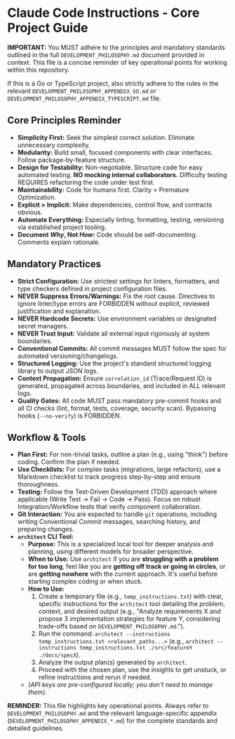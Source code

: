 # Claude Code Instructions - Core Project Guide

**IMPORTANT:** You MUST adhere to the principles and mandatory standards outlined in the full `DEVELOPMENT_PHILOSOPHY.md` document provided in context. This file is a concise reminder of key operational points for working within this repository.

If this is a Go or TypeScript project, also strictly adhere to the rules in the relevant `DEVELOPMENT_PHILOSOPHY_APPENDIX_GO.md` or `DEVELOPMENT_PHILOSOPHY_APPENDIX_TYPESCRIPT.md` file.

## Core Principles Reminder

* **Simplicity First:** Seek the simplest correct solution. Eliminate unnecessary complexity.
* **Modularity:** Build small, focused components with clear interfaces. Follow package-by-feature structure.
* **Design for Testability:** Non-negotiable. Structure code for easy automated testing. **NO mocking internal collaborators.** Difficulty testing REQUIRES refactoring the code under test first.
* **Maintainability:** Code for humans first. Clarity > Premature Optimization.
* **Explicit > Implicit:** Make dependencies, control flow, and contracts obvious.
* **Automate Everything:** Especially linting, formatting, testing, versioning via established project tooling.
* **Document *Why*, Not *How*:** Code should be self-documenting. Comments explain rationale.

## Mandatory Practices

* **Strict Configuration:** Use strictest settings for linters, formatters, and type checkers defined in project configuration files.
* **NEVER Suppress Errors/Warnings:** Fix the root cause. Directives to ignore linter/type errors are FORBIDDEN without explicit, reviewed justification and explanation.
* **NEVER Hardcode Secrets:** Use environment variables or designated secret managers.
* **NEVER Trust Input:** Validate all external input rigorously at system boundaries.
* **Conventional Commits:** All commit messages MUST follow the spec for automated versioning/changelogs.
* **Structured Logging:** Use the project's standard structured logging library to output JSON logs.
* **Context Propagation:** Ensure `correlation_id` (Trace/Request ID) is generated, propagated across boundaries, and included in ALL relevant logs.
* **Quality Gates:** All code MUST pass mandatory pre-commit hooks and all CI checks (lint, format, tests, coverage, security scan). Bypassing hooks (`--no-verify`) is FORBIDDEN.

## Workflow & Tools

* **Plan First:** For non-trivial tasks, outline a plan (e.g., using "think") before coding. Confirm the plan if needed.
* **Use Checklists:** For complex tasks (migrations, large refactors), use a Markdown checklist to track progress step-by-step and ensure thoroughness.
* **Testing:** Follow the Test-Driven Development (TDD) approach where applicable (Write Test -> Fail -> Code -> Pass). Focus on robust Integration/Workflow tests that verify component collaboration.
* **Git Interaction:** You are expected to handle `git` operations, including writing Conventional Commit messages, searching history, and preparing changes.
* **`architect` CLI Tool:**
    * **Purpose:** This is a specialized local tool for deeper analysis and planning, using different models for broader perspective.
    * **When to Use:** Use `architect` if you are **struggling with a problem for too long**, feel like you are **getting off track or going in circles**, or are **getting nowhere** with the current approach. It's useful before starting complex coding or when stuck.
    * **How to Use:**
        1.  Create a temporary file (e.g., `temp_instructions.txt`) with clear, specific instructions for the `architect` tool detailing the problem, context, and desired output (e.g., "Analyze requirements X and propose 3 implementation strategies for feature Y, considering trade-offs based on `DEVELOPMENT_PHILOSOPHY.md`.").
        2.  Run the command: `architect --instructions temp_instructions.txt <relevant_paths...>` (e.g., `architect --instructions temp_instructions.txt ./src/featureY ./docs/specX`).
        3.  Analyze the output plan(s) generated by `architect`.
        4.  Proceed with the chosen plan, use the insights to get unstuck, or refine instructions and rerun if needed.
    * *(API keys are pre-configured locally; you don't need to manage them).*

**REMINDER:** This file highlights key operational points. Always refer to `DEVELOPMENT_PHILOSOPHY.md` and the relevant language-specific appendix (`DEVELOPMENT_PHILOSOPHY_APPENDIX_*.md`) for the complete standards and detailed guidelines.
